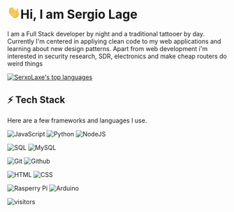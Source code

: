 <!--
### Hi there 👋

**SerxoLaxe/SerxoLaxe** is a ✨ _special_ ✨ repository because its `README.md` (this file) appears on your GitHub profile.

Here are some ideas to get you started:

- 🔭 I’m currently working on ...
- 🌱 I’m currently learning ...
- 👯 I’m looking to collaborate on ...
- 🤔 I’m looking for help with ...
- 💬 Ask me about ...
- 📫 How to reach me: ...
- 😄 Pronouns: ...
- ⚡ Fun fact: ...
-->


# <img src="https://raw.githubusercontent.com/ABSphreak/ABSphreak/master/gifs/Hi.gif" width="30px" alt="">Hi, I am Sergio Lage 

I am a Full Stack developer by night and a traditional tattooer by day. Currently I'm centered in appliying clean code to my web applications and learning about new design patterns. 
Apart from web development i'm interested in security research, SDR, electronics and make cheap routers do weird things

[![SerxoLaxe's top languages](https://github-readme-stats.vercel.app/api/top-langs/?username=SerxoLaxe&theme=dark)](https://github.com/SerxoLaxe)


## ⚡ Tech Stack

Here are a few frameworks and languages I use.

![JavaScript](https://img.shields.io/badge/JavaScript-F7DF1E?style=for-the-badge&logo=javascript&logoColor=black) ![Python](https://img.shields.io/badge/Python-000?style=for-the-badge&logo=python) ![NodeJS](https://img.shields.io/badge/Node.js-43853D?style=for-the-badge&logo=node.js&logoColor=white) 

![SQL](https://img.shields.io/badge/SQL-000?style=for-the-badge&logo=MySQL&logoColor=4479A1)
![MySQL](https://img.shields.io/badge/MySQL-00000F?style=for-the-badge&logo=mysql&logoColor=white)

![Git](https://img.shields.io/badge/git-F05033.svg?&style=for-the-badge&logo=git&logoColor=white)  ![Github](https://img.shields.io/badge/github-121011.svg?&style=for-the-badge&logo=github&logoColor=white)

![HTML](https://img.shields.io/badge/HTML5-E34F26?style=for-the-badge&logo=html5&logoColor=white) ![CSS](https://img.shields.io/badge/CSS-239120?&style=for-the-badge&logo=css3&logoColor=white)

![Rasperry Pi](https://img.shields.io/badge/Raspberry%20Pi-C51A4A?style=for-the-badge&logo=Raspberry-Pi) ![Arduino](https://img.shields.io/badge/Arduino-00979D?style=for-the-badge&logo=Arduino&logoColor=white)


![visitors](https://visitor-badge.glitch.me/badge?page_id=SerxoLaxe/SerxoLaxe)
